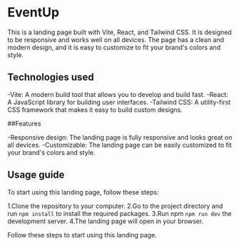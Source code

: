 # EventUp

This is a landing page built with Vite, React, and Tailwind CSS. It is designed to be responsive and works well on all devices. The page has a clean and modern design, and it is easy to customize to fit your brand's colors and style.

## Technologies used

-Vite: A modern build tool that allows you to develop and build fast.
-React: A JavaScript library for building user interfaces.
-Tailwind CSS: A utility-first CSS framework that makes it easy to build custom designs.

##Features

-Responsive design: The landing page is fully responsive and looks great on all devices.
-Customizable: The landing page can be easily customized to fit your brand's colors and style.

## Usage guide
To start using this landing page, follow these steps:

1.Clone the repository to your computer.
2.Go to the project directory and run `npm install` to install the required packages.
3.Run npm `npm run dev` the development server.
4.The landing page will open in your browser.

Follow these steps to start using this landing page.
